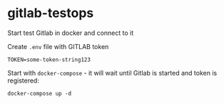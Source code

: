 # gitlab-testops
Start test Gitlab in docker and connect to it

Create `.env` file with GITLAB token
```
TOKEN=some-token-string123
```

Start with `docker-compose` - it will wait until Gitlab is started and token is registered:
```
docker-compose up -d
```

